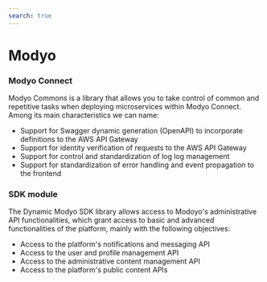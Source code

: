```yaml
---
search: true
---
```


# Modyo 

### Modyo Connect

Modyo Commons is a library that allows you to take control of common and repetitive tasks when deploying microservices within Modyo Connect. Among its main characteristics we can name:
- Support for Swagger dynamic generation (OpenAPI) to incorporate definitions to the AWS API Gateway
- Support for identity verification of requests to the AWS API Gateway
- Support for control and standardization of log log management
- Support for standardization of error handling and event propagation to the frontend


### SDK module

The Dynamic Modyo SDK library allows access to Modoyo's administrative API functionalities, which grant access to basic and advanced functionalities of the platform, mainly with the following objectives:
- Access to the platform's notifications and messaging API
- Access to the user and profile management API
- Access to the administrative content management API
- Access to the platform's public content APIs

